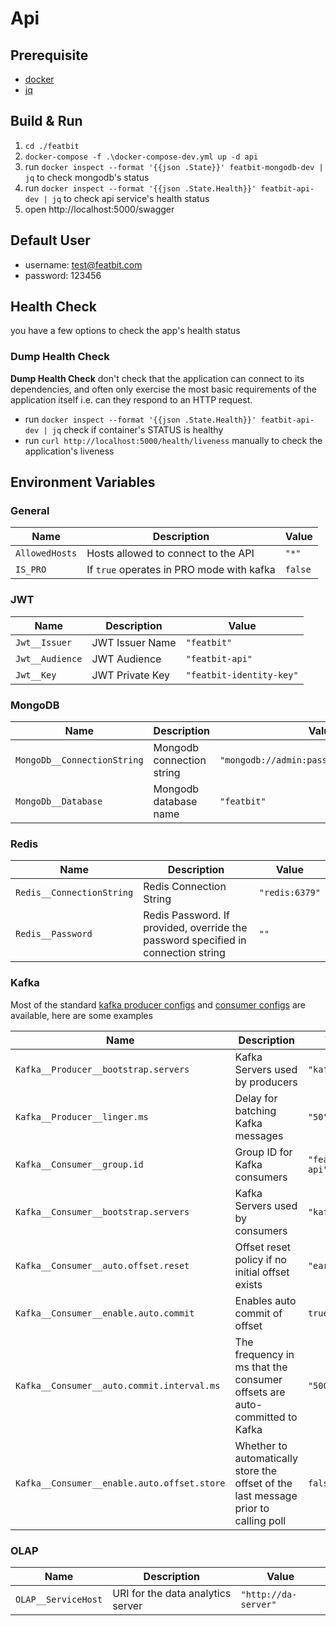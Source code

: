 # Api

## Prerequisite

- [docker](https://www.docker.com/)
- [jq](https://stedolan.github.io/jq/)

## Build & Run

1. `cd ./featbit`
2. `docker-compose -f .\docker-compose-dev.yml up -d api`
3. run `docker inspect --format '{{json .State}}' featbit-mongodb-dev | jq` to check mongodb's status
4. run `docker inspect --format '{{json .State.Health}}' featbit-api-dev | jq` to check api service's health status
5. open http://localhost:5000/swagger

## Default User

- username: test@featbit.com
- password: 123456

## Health Check

you have a few options to check the app's health status

### Dump Health Check

**Dump Health Check** don't check that the application can connect to its dependencies, and often only exercise the most
basic requirements of the application itself i.e. can they respond to an HTTP request.

- run `docker inspect --format '{{json .State.Health}}' featbit-api-dev | jq` check if container's STATUS is healthy
- run `curl http://localhost:5000/health/liveness` manually to check the application's liveness

## Environment Variables

### General

| Name           | Description                               | Value   |
|----------------|-------------------------------------------|---------|
| `AllowedHosts` | Hosts allowed to connect to the API       | `"*"`   |
| `IS_PRO`       | If `true` operates in PRO mode with kafka | `false` |

### JWT

| Name            | Description     | Value                    |
|-----------------|-----------------|--------------------------|
| `Jwt__Issuer`   | JWT Issuer Name | `"featbit"`              |
| `Jwt__Audience` | JWT Audience    | `"featbit-api"`          |
| `Jwt__Key`      | JWT Private Key | `"featbit-identity-key"` |

### MongoDB

| Name                        | Description               | Value                                      |
|-----------------------------|---------------------------|--------------------------------------------|
| `MongoDb__ConnectionString` | Mongodb connection string | `"mongodb://admin:password@mongodb:27017"` |
| `MongoDb__Database`         | Mongodb database name     | `"featbit"`                                |

### Redis

| Name                      | Description                                                                       | Value          |
|---------------------------|-----------------------------------------------------------------------------------|----------------|
| `Redis__ConnectionString` | Redis Connection String                                                           | `"redis:6379"` |
| `Redis__Password`         | Redis Password. If provided, override the password specified in connection string | `""`           |

### Kafka

Most of the standard [kafka producer configs](https://kafka.apache.org/documentation/#producerconfigs)
and [consumer configs](https://kafka.apache.org/documentation/#consumerconfigs) are available, here are some examples

| Name                                        | Description                                                                         | Value           |
|---------------------------------------------|-------------------------------------------------------------------------------------|-----------------|
| `Kafka__Producer__bootstrap.servers`        | Kafka Servers used by producers                                                     | `"kafka:9092"`  |
| `Kafka__Producer__linger.ms`                | Delay for batching Kafka messages                                                   | `"50"`          |
| `Kafka__Consumer__group.id`                 | Group ID for Kafka consumers                                                        | `"featbit-api"` |
| `Kafka__Consumer__bootstrap.servers`        | Kafka Servers used by consumers                                                     | `"kafka:9092"`  |
| `Kafka__Consumer__auto.offset.reset`        | Offset reset policy if no initial offset exists                                     | `"earliest"`    |
| `Kafka__Consumer__enable.auto.commit`       | Enables auto commit of offset                                                       | `true`          |
| `Kafka__Consumer__auto.commit.interval.ms`  | The frequency in ms that the consumer offsets are auto-committed to Kafka           | `"5000"`        |
| `Kafka__Consumer__enable.auto.offset.store` | Whether to automatically store the offset of the last message prior to calling poll | `false`         |

### OLAP

| Name                | Description                       | Value                |
|---------------------|-----------------------------------|----------------------|
| `OLAP__ServiceHost` | URI for the data analytics server | `"http://da-server"` |